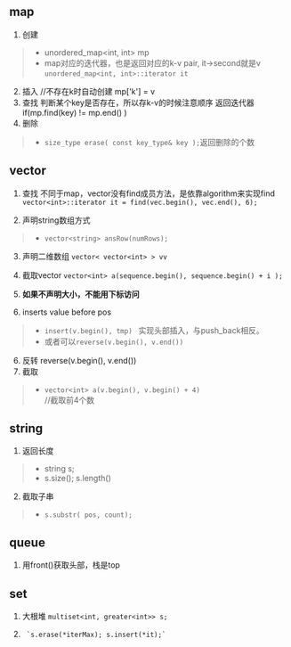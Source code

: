
## map
1. 创建
>* unordered_map<int, int> mp
>* map对应的迭代器，也是返回对应的k-v pair, it->second就是v
`unordered_map<int, int>::iterator it`
2. 插入
//不存在k时自动创建
mp['k'] = v 
3. 查找
判断某个key是否存在，所以存k-v的时候注意顺序
返回迭代器
  if(mp.find(key) != mp.end() ) 
4. 删除
>* `size_type erase( const key_type& key );`返回删除的个数


## vector
1. 查找
不同于map，vector没有find成员方法，是依靠algorithm来实现find
`vector<int>::iterator it = find(vec.begin(), vec.end(), 6);`

2. 声明string数组方式
>* `vector<string> ansRow(numRows);`

3. 声明二维数组
`vector< vector<int> > vv`

4. 截取vector
`vector<int> a(sequence.begin(), sequence.begin() + i );`
4. **如果不声明大小，不能用下标访问**

5. inserts value before pos
>*  `insert(v.begin(), tmp) `
实现头部插入，与push_back相反。
>* 或者可以`reverse(v.begin(), v.end())`
6. 反转 
reverse(v.begin(), v.end())
7. 截取
>* `vector<int> a(v.begin(), v.begin() + 4)`  
//截取前4个数

## string
1. 返回长度
>* string s; 
>* s.size(); s.length()
2. 截取子串
>* `s.substr( pos, count);`

## queue
1. 用front()获取头部，栈是top

## set
1. 大根堆 `multiset<int, greater<int>> s;`
2.      `s.erase(*iterMax); s.insert(*it);`